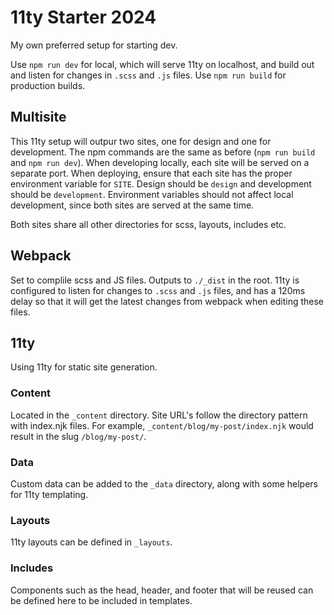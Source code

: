 # 11ty Starter 2024
My own preferred setup for starting dev. 

Use `npm run dev` for local, which will serve 11ty on localhost, and build out and listen for changes in `.scss` and `.js` files. Use `npm run build` for production builds. 

## Multisite
This 11ty setup will outpur two sites, one for design and one for development. The npm commands are the same as before (`npm run build` and `npm run dev`). When developing locally, each site will be served on a separate port. When deploying, ensure that each site has the proper environment variable for `SITE`. Design should be `design` and development should be `development`. Environment variables should not affect local development, since both sites are served at the same time.

Both sites share all other directories for scss, layouts, includes etc.

## Webpack
Set to complile scss and JS files. Outputs to `./_dist` in the root. 11ty is configured to listen for changes to `.scss` and `.js` files, and has a 120ms delay so that it will get the latest changes from webpack when editing these files. 

## 11ty
Using 11ty for static site generation. 

### Content
Located in the `_content` directory. Site URL's follow the directory pattern with index.njk files. For example, `_content/blog/my-post/index.njk` would result in the slug `/blog/my-post/`.

### Data
Custom data can be added to the `_data` directory, along with some helpers for 11ty templating.

### Layouts
11ty layouts can be defined in `_layouts`.

### Includes
Components such as the head, header, and footer that will be reused can be defined here to be included in templates.